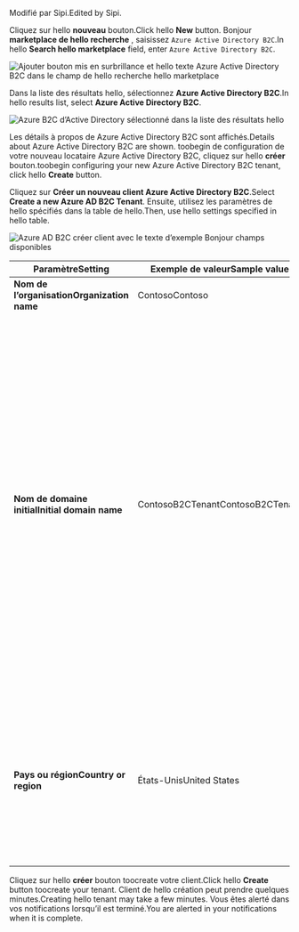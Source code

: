 <span data-ttu-id="bd549-101">Modifié par Sipi.</span><span class="sxs-lookup"><span data-stu-id="bd549-101">Edited by Sipi.</span></span>

<span data-ttu-id="bd549-102">Cliquez sur hello **nouveau** bouton.</span><span class="sxs-lookup"><span data-stu-id="bd549-102">Click hello **New** button.</span></span> <span data-ttu-id="bd549-103">Bonjour **marketplace de hello recherche** , saisissez `Azure Active Directory B2C`.</span><span class="sxs-lookup"><span data-stu-id="bd549-103">In hello **Search hello marketplace** field, enter `Azure Active Directory B2C`.</span></span>

![Ajouter bouton mis en surbrillance et hello texte Azure Active Directory B2C dans le champ de hello recherche hello marketplace](./media/active-directory-b2c-create-tenant/find-azure-ad-b2c.png)

<span data-ttu-id="bd549-105">Dans la liste des résultats hello, sélectionnez **Azure Active Directory B2C**.</span><span class="sxs-lookup"><span data-stu-id="bd549-105">In hello results list, select **Azure Active Directory B2C**.</span></span>

![Azure B2C d’Active Directory sélectionné dans la liste des résultats hello](./media/active-directory-b2c-create-tenant/find-azure-ad-b2c-result.png)

<span data-ttu-id="bd549-107">Les détails à propos de Azure Active Directory B2C sont affichés.</span><span class="sxs-lookup"><span data-stu-id="bd549-107">Details about Azure Active Directory B2C are shown.</span></span> <span data-ttu-id="bd549-108">toobegin de configuration de votre nouveau locataire Azure Active Directory B2C, cliquez sur hello **créer** bouton.</span><span class="sxs-lookup"><span data-stu-id="bd549-108">toobegin configuring your new Azure Active Directory B2C tenant, click hello **Create** button.</span></span>

<span data-ttu-id="bd549-109">Cliquez sur **Créer un nouveau client Azure Active Directory B2C**.</span><span class="sxs-lookup"><span data-stu-id="bd549-109">Select **Create a new Azure AD B2C Tenant**.</span></span> <span data-ttu-id="bd549-110">Ensuite, utilisez les paramètres de hello spécifiés dans la table de hello.</span><span class="sxs-lookup"><span data-stu-id="bd549-110">Then, use hello settings specified in hello table.</span></span>

![Azure AD B2C créer client avec le texte d’exemple Bonjour champs disponibles](./media/active-directory-b2c-create-tenant/create-new-b2c-tenant.png)

| <span data-ttu-id="bd549-112">Paramètre</span><span class="sxs-lookup"><span data-stu-id="bd549-112">Setting</span></span>      | <span data-ttu-id="bd549-113">Exemple de valeur</span><span class="sxs-lookup"><span data-stu-id="bd549-113">Sample value</span></span>  | <span data-ttu-id="bd549-114">Description</span><span class="sxs-lookup"><span data-stu-id="bd549-114">Description</span></span>                                        |
| ------------ | ------- | -------------------------------------------------- |
| <span data-ttu-id="bd549-115">**Nom de l’organisation**</span><span class="sxs-lookup"><span data-stu-id="bd549-115">**Organization name**</span></span> | <span data-ttu-id="bd549-116">Contoso</span><span class="sxs-lookup"><span data-stu-id="bd549-116">Contoso</span></span> | <span data-ttu-id="bd549-117">Nom de l’organisation de hello.</span><span class="sxs-lookup"><span data-stu-id="bd549-117">Name of hello organization.</span></span> | 
| <span data-ttu-id="bd549-118">**Nom de domaine initial**</span><span class="sxs-lookup"><span data-stu-id="bd549-118">**Initial domain name**</span></span> |  <span data-ttu-id="bd549-119">ContosoB2CTenant</span><span class="sxs-lookup"><span data-stu-id="bd549-119">ContosoB2CTenant</span></span> | <span data-ttu-id="bd549-120">Nom de domaine pour le client de hello B2C.</span><span class="sxs-lookup"><span data-stu-id="bd549-120">Domain name for hello B2C tenant.</span></span> <span data-ttu-id="bd549-121">Par défaut, nom de domaine initial hello inclura. microsoft.com. Vous pouvez ajouter un nom de domaine que votre organisation utilise plus tard.</span><span class="sxs-lookup"><span data-stu-id="bd549-121">By default, hello initial domain name will include .microsoft.com. You can add a domain name your organization uses later.</span></span> <span data-ttu-id="bd549-122">Impossible de créer un locataire avec hello même nom qu’un client supprimé précédemment.</span><span class="sxs-lookup"><span data-stu-id="bd549-122">You cannot create a tenant with hello same name as a previously deleted tenant.</span></span> <span data-ttu-id="bd549-123">S’il s’agit d’un client de test, choisissez un nom différent des noms de production tel que ContosoB2CTesting.</span><span class="sxs-lookup"><span data-stu-id="bd549-123">If this is a test tenant, choose a non-production name such as ContosoB2CTesting.</span></span> |
| <span data-ttu-id="bd549-124">**Pays ou région**</span><span class="sxs-lookup"><span data-stu-id="bd549-124">**Country or region**</span></span> | <span data-ttu-id="bd549-125">États-Unis</span><span class="sxs-lookup"><span data-stu-id="bd549-125">United States</span></span> | <span data-ttu-id="bd549-126">Choisissez hello pays ou une région pour le répertoire de hello.</span><span class="sxs-lookup"><span data-stu-id="bd549-126">Choose hello country or region for hello directory.</span></span> <span data-ttu-id="bd549-127">répertoire de Hello sera créé à cet emplacement et ne peut pas être modifié ultérieurement.</span><span class="sxs-lookup"><span data-stu-id="bd549-127">hello directory will be created in this location and cannot be changed later.</span></span>  |

<span data-ttu-id="bd549-128">Cliquez sur hello **créer** bouton toocreate votre client.</span><span class="sxs-lookup"><span data-stu-id="bd549-128">Click hello **Create** button toocreate your tenant.</span></span> <span data-ttu-id="bd549-129">Client de hello création peut prendre quelques minutes.</span><span class="sxs-lookup"><span data-stu-id="bd549-129">Creating hello tenant may take a few minutes.</span></span> <span data-ttu-id="bd549-130">Vous êtes alerté dans vos notifications lorsqu’il est terminé.</span><span class="sxs-lookup"><span data-stu-id="bd549-130">You are alerted in your notifications when it is complete.</span></span>
